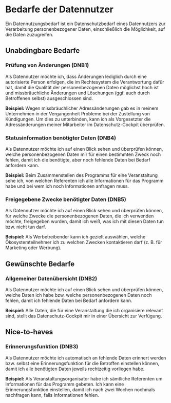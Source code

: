 # Bedarfe der Datennutzer

Ein Datennutzungsbedarf ist ein Datenschutzbedarf eines Datennutzers zur Verarbeitung personenbezogener Daten, einschließlich die Möglichkeit, auf die Daten zuzugreifen.

## Unabdingbare Bedarfe 

### Prüfung von Änderungen (DNB1)

Als Datennutzer möchte ich, dass Änderungen lediglich durch eine autorisierte Person erfolgen, die im Rechtesystem die Verantwortung dafür hat, damit die Qualität der personenbezogenen Daten möglichst hoch ist und missbräuchliche Änderungen und Löschungen (ggf. auch durch Betroffenen selbst) ausgeschlossen sind.

**Beispiel:** Wegen missbräuchlicher Adressänderungen gab es in meinem Unternehmen in der Vergangenheit Probleme bei der Zustellung von Kündigungen. Um dies zu unterbinden, kann ich als Vorgesetzter die Adressänderungen meiner Mitarbeiter im Datenschutz-Cockpit überprüfen.


### Statusinformation benötigter Daten (DNB4)

Als Datennutzer möchte ich auf einen Blick sehen und überprüfen können, welche personenbezogenen Daten mir für einen bestimmten Zweck noch fehlen, damit ich die benötigte, aber noch fehlende Daten bei Bedarf anfordern kann.

**Beispiel:** Beim Zusammenstellen des Programms für eine Veranstaltung sehe ich, von welchen Referenten ich alle Informationen für das Programm habe und bei wem ich noch Informationen anfragen muss.

### Freigegebene Zwecke benötigter Daten (DNB5)

Als Datennutzer möchte ich auf einen Blick sehen und überprüfen können, für welche Zwecke die personenbezogenen Daten, die ich verwenden möchte, freigegeben wurden, damit ich weiß, was ich mit diesen Daten tun bzw. nicht tun darf.

**Beispiel:** Als Werbetreibender kann ich gezielt auswählen, welche Ökosystemteilnehmer ich zu welchen Zwecken kontaktieren darf (z. B. für Marketing oder Werbung).


## Gewünschte Bedarfe

### Allgemeiner Datenübersicht (DNB2)

Als Datennutzer möchte ich auf einen Blick sehen und überprüfen können, welche Daten ich habe bzw. welche personenbezogenen Daten noch fehlen, damit ich fehlende Daten bei Bedarf anfordern kann.

**Beispiel:** Alle Daten, die für eine Veranstaltung die ich organisiere relevant sind, stellt das Datenschutz-Cockpit mir in einer Übersicht zur Verfügung.

## Nice-to-haves

### Erinnerungsfunktion (DNB3)

Als Datennutzer möchte ich automatisch an fehlende Daten erinnert werden bzw. selbst eine Erinnerungsfunktion für die Betroffen einstellen können, damit ich alle benötigten Daten jeweils rechtzeitig vorliegen habe.

**Beispiel:** Als Veranstaltungsorganisator habe ich sämtliche Referenten um Informationen für das Programm gebeten. Ich kann eine Erinnerungsfunktion einstellen, damit ich nach zwei Wochen nochmals nachfragen kann, falls Informationen fehlen.
